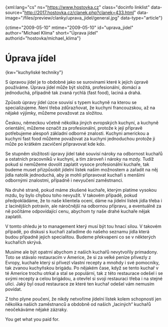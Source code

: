 
{xml:lang="cs" ns="https://www.hostovka.cz" class="docinfo linklist" data-source="http://2017.hostovka.cz/clanek.php?clanek=433.html" data-image="/files/preview/clanky/uprava_jidel/general.jpg" data-type="article"}

{ctime="2009-05-10" mtime="2009-05-10" id="uprava\_jidel" author="Michael Klíma" short="Úprava jídel" authorid="hostovka/michael\_klima"}

# Úprava jídel

<!-- generated attribute kw by user_udpatekw.sh on 2020-02-28, do not edit -->

{kw="kuchyňské techniky"}

S úpravou jídel je to obdobné jako se surovinami které k jejich úpravě používáme. Úprava jídel může být složitá, profesionální, domácí a jednoduchá, případně tak zvaná rychlá (fast food), laciná a drahá.

Způsob úpravy jídel úzce souvisí s typem kuchyně na kterou se specializujeme. Není třeba zdůrazňovat, že kuchyni francouzskou, až na nějaké výjimky, můžeme považovat za složitou.

Českou, německou včetně několika jiných evropských kuchyní, a kuchyně orientální, můžeme označit za profesionální, protože k její přípravě potřebujeme alespoň základní odborné znalosti. Kuchyni americkou a kuchyni fast food můžeme považovat za kuchyni jednoduchou protože ji může po krátkém zacvičení připravovat kde kdo.

Se stupněm složitosti úpravy jídel také souvisí nároky na odbornost kuchařů a ostatních pracovníků v kuchyni, a tím zároveň i nároky na mzdy. Tudíž pokud si nemůžeme dovolit zaplatit vysoce profesionální kuchaře, tak budeme muset přizpůsobit jídelní lístek našim možnostem a zařadit na něj jídla natolik jednoduchá, aby je mohli připravovat kuchaři s menšími odbornými znalostmi, případně i nevyučení zaměstnanci. 

Na druhé straně, pokud máme zkušené kuchaře, kterým platíme vysokou mzdu, by bylo chybou toho nevyužít. V takovém případě, pokud předpokládáme, že to naše klientela ocení, dáme na jídelní lístek jídla třeba i z lacinějších potravin, ale náročnější na odbornou přípravu, a eventuálně za ně počítáme odpovídající cenu, abychom ty naše drahé kuchaře nějak zaplatili.

V tomto ohledu je to management který musí být tou hnací silou. V takovém případě, po diskusi s kuchaři zařadíme do našeho seznamu jídla která budou případně jejich specialitou. Budeme překvapeni co se v některých kuchařích skrývá.

Musíme ale být opatrní abychom z našich kuchařů nevytvořily primadony. Toto se stávalo restauracím v Americe, že si za velké peníze přivezly z Evropy, kuchaře který si přivezl vlastní recepty a mnohdy i své pomocníky, tak zvanou kuchyňskou brigádu. Po nějakém čase, když se tento kuchař v té Americe trochu otrkal a stal se populární, tak z této restaurace odešel i se svými recepty a celou brigádou, a otevřel si svoji restauraci třeba i na stejné ulici. Jaký byl osud restaurace ze které ten kuchař odešel vám nemusím povídat.

Z toho plyne poučení, že nikdy netvoříme jídelní lístek kolem schopností jen několika našich zaměstnanců a obdobně od našich „laciných“ kuchařů neočekáváme nějaké zázraky.

You get what you paid for.

